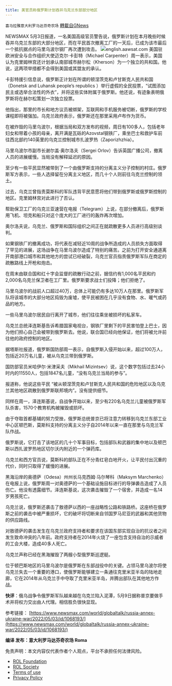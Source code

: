 ```yaml
---
title: 美官员称俄罗斯计划吞并乌克兰东部部分地区
---
```

`喜马拉雅意大利罗马达芬奇农场` [轉載自GNews](https://gnews.org/zh-hans/2462464/)

NEWSMAX 5月3日报道，一名美国高级官员警告说，俄罗斯计划在本月晚些时候吞并乌克兰东部的大部分地区，而在平民首次撤离工厂的一天后，已成为该市最后一个抵抗据点的马里乌波尔钢厂再次遭到攻击。
 ![](https://assets.gnews.org/wp-content/uploads/2022/05/U.jpg)english.aawsat.com 
美国驻欧洲安全与合作组织大使迈克尔·卡彭特（Michael Carpenter）周一表示，美国认为克里姆林宫还计划承认南部城市赫尔松（Kherson）为一个独立的共和国。他说，这两项举措都不会得到美国或其盟友的承认。
 
卡彭特援引信息说，俄罗斯正计划在所谓的顿涅茨克和卢甘斯克人民共和国（Donetsk and Luhansk people’s republics ）举行虚假的全民投票，“试图添加民主或选举合法性的外衣”，并将这些实体附属于俄罗斯。他还说，有迹象表明俄罗斯将在赫尔松策划一次独立投票。
 
他指出，那里的市长和地方议员被绑架，互联网和手机服务被切断，俄罗斯的学校课程即将被强加。乌克兰政府表示，俄罗斯还在那里采用卢布作为货币。
 
在被炸毁的马里乌波尔，根据当局和双方发布的视频，周日有100多人，包括老年妇女和带着小孩的母亲，离开满是瓦砾的Azovstal钢铁厂，乘坐巴士和救护车前往西北部约140英里的乌克兰控制城市扎波罗热（Zaporizhzhia）。
 
马里乌波尔市副市长谢尔盖·奥尔洛夫（Sergei Orlov）告诉英国广播公司，撤离人员的进展缓慢。当局没有解释延迟的原因。
 
至少有一些平民显然被带到了一个由俄罗斯支持的分离主义分子控制的村庄。俄罗斯军方表示，一些人选择留在分离主义地区，而几十个人则前往乌克兰控制的领土。
 
过去，乌克兰曾指责莫斯科的军队违背平民意愿将他们带到俄罗斯或俄罗斯控制的地区。克里姆林宫对此进行了否认。
 
帮助保卫工厂的乌克兰亚速营在电报（Telegram）上说，在部分撤离后，俄罗斯用飞机、坦克和船只对这个庞大的工厂进行的轰炸再次增加。
 
奥尔洛夫说，乌克兰、俄罗斯和国际组织之间正在就疏散更多人员进行高级别谈判。
 
如果钢铁厂的撤离成功，将代表在减轻近10周的战争所造成的人员损失方面取得了罕见的进展，这场战争在马里乌波尔造成了特别的痛苦。之前为打开安全通道离开南部港口城市和其他地方的尝试已经破裂，乌克兰官员指责俄罗斯军队在商定的疏散路线上开枪和炮击。
 
在周末由联合国和红十字会监督的疏散行动之前，据信约有1,000名平民和约2,000名乌克兰保卫者在工厂里。俄罗斯要求战士们投降；他们拒绝了。
 
马里乌波尔的战前人口超过40万，总体上可能仍有多达10万人在那里。俄罗斯军队将该城市的大部分地区捣毁为废墟，使平民被困在几乎没有食物、水、暖气或药品的地方。
 
一些马里乌波尔居民自行离开了城市，他们往往乘坐被损坏的私家车。
 
乌克兰总统泽连斯基告诉希腊国家电视台，钢铁厂里剩下的平民害怕登上巴士，因为他们担心自己会被带到俄罗斯去。他说，联合国已经向他保证，他们将被允许前往他的政府控制的地区。
 
据塔斯社报道，俄罗斯国防部周一表示，自俄罗斯入侵开始以来，超过100万人，包括近20万名儿童，被从乌克兰带到俄罗斯。
 
国防部官员米哈伊尔·米津采夫（Mikhail Mizintsev）说，这个数字包括过去24小时内的11550人，包括1847名儿童，“没有乌克兰当局的参与”。
 
报道称，他说这些平民 “被从顿涅茨克和卢甘斯克人民共和国的危险地区以及乌克兰其他地区疏散到俄罗斯联邦境内”。没有提供细节。
 
同样在周一，泽连斯基说，自战争开始以来，至少有220名乌克兰儿童被俄罗斯军队杀害，1570个教育机构被摧毁或损坏。
 
由于夺取首都基辅的努力受挫，俄罗斯总统普京已将注意力转移到乌克兰东部工业中心区顿巴斯，莫斯科支持的分离主义分子自2014年以来一直在那里与乌克兰军队作战。
 
俄罗斯说，它打击了该地区的几十个军事目标，包括部队和武器的集中地以及顿巴斯以西扎波罗热地区切尔沃内附近的一个弹药库。
 
乌克兰和西方官员说，莫斯科的部队正在不分青红皂白地开火，让平民付出沉重的代价，同时只取得了缓慢的进展。
 
黑海沿岸的奥德萨（Odesa）州州长马克西姆·马尔琴科（Maksym Marchenko）在电报上说，俄罗斯周一对奥德萨的一个基础设施目标进行的导弹袭击造成了人员伤亡。他没有透露细节。泽连斯基说，这次袭击摧毁了一个宿舍，并造成一名14岁男孩死亡。
 
乌克兰说，俄罗斯还袭击了敖德萨以西的一座战略性公路和铁路桥。这座桥在俄罗斯之前的袭击中被严重损坏，它的破坏将切断来自邻国罗马尼亚的武器和其他货物的供应路线。
 
对敖德萨的袭击发生在乌克兰政府支持者和要求在该国东部实现自治的抗议者之间发生致命冲突的八年前。政府支持者在2014年火烧了一座包含支持自治的示威者的工会大楼，造成40多人死亡。
 
乌克兰声称已经在黑海摧毁了两艘小型俄罗斯巡逻艇。
 
位于顿巴斯地区的马里乌波尔是俄罗斯在东部战役中的关键。占领马里乌波尔将使乌克兰失去一个重要的港口，使俄罗斯能够建立一条通往克里米亚半岛的陆地走廊，它在2014年从乌克兰手中夺取了克里米亚半岛，并腾出部队在其他地方作战。
 
**快评**：俄乌战争令俄罗斯军队越来越在乌克兰陷入泥潭，5月9日据称普京要做手术并将权力交出由人代理。相信胜负很快显现。
 
参考链接：
[https://www.newsmax.com/world/globaltalk/russia-annex-ukraine-war/2022/05/03/id/1068193/](https://www.newsmax.com/world/globaltalk/russia-annex-ukraine-war/2022/05/03/id/1068193/)
 
**编译 发布：意大利罗马达芬奇农场 Roma**

免责声明：本文内容仅代表作者个人观点，平台不承担任何法律风险。
  
- [ROL Foundation](https://rolfoundation.org/)
- [ROL Society](https://rolsociety.org/)
- [Terms of use](https://gnews.org/terms-of-use-3/)
- [Privacy Policy](https://gnews.org/privacy-policy/)
